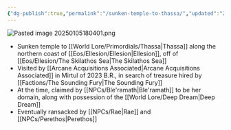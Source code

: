 ```yaml
---
{"dg-publish":true,"permalink":"/sunken-temple-to-thassa/","updated":"2025-01-05T18:04:21.040-06:00"}
---
```


![Pasted image 20250105180401.png](/img/user/Images/Pasted%20image%2020250105180401.png)
- Sunken temple to [[World Lore/Primordials/Thassa\|Thassa]] along the northern coast of [[Eos/Ellesion/Ellesion\|Ellesion]], off of [[Eos/Ellesion/The Skilathos Sea\|The Skilathos Sea]]
- Visited by [[Arcane Acquisitions Associated\|Arcane Acquisitions Associated]] in Mirtul of 2023 B.R., in search of treasure hired by [[Factions/The Sounding Fury\|The Sounding Fury]]
- At the time, claimed by [[NPCs/Ble'ramath\|Ble'ramath]] to be her domain, along with possession of the [[World Lore/Deep Dream\|Deep Dream]]
- Eventually ransacked by [[NPCs/Rae\|Rae]] and [[NPCs/Perethos\|Perethos]]